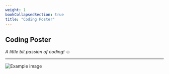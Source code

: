 ```yaml
---
weight: 1
bookCollapsedSection: true
title: "Coding Poster"
---
```


## Coding Poster

*A little bit passion of coding! ☺️*

---

![Example image](/cp.png)

